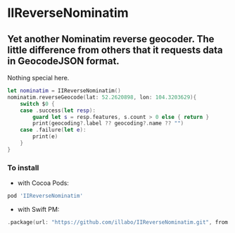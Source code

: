 # IIReverseNominatim

## Yet another Nominatim reverse geocoder. The little difference from others that it requests data in GeocodeJSON format.

Nothing special here.
```swift
let nominatim = IIReverseNominatim()
nominatim.reverseGeocode(lat: 52.2620898, lon: 104.3203629){
    switch $0 {
    case .success(let resp):
        guard let s = resp.features, s.count > 0 else { return }
        print(geocoding?.label ?? geocoding?.name ?? "")
    case .failure(let e):
        print(e)
    }
}
```
### To install
* with Cocoa Pods:
```ruby
pod 'IIReverseNominatim'
```
* with Swift PM:
```swift
.package(url: "https://github.com/illabo/IIReverseNominatim.git", from: "0.1.1")
```
